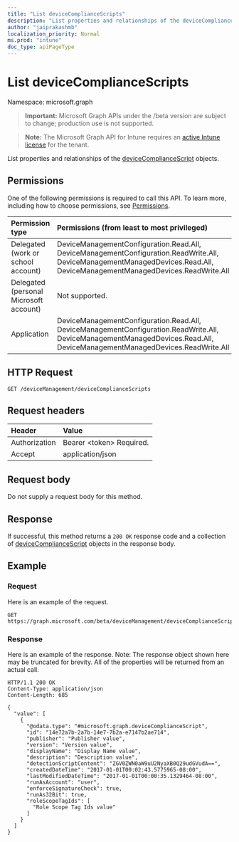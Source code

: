 ```yaml
---
title: "List deviceComplianceScripts"
description: "List properties and relationships of the deviceComplianceScript objects."
author: "jaiprakashmb"
localization_priority: Normal
ms.prod: "intune"
doc_type: apiPageType
---
```


# List deviceComplianceScripts

Namespace: microsoft.graph

> **Important:** Microsoft Graph APIs under the /beta version are subject to change; production use is not supported.

> **Note:** The Microsoft Graph API for Intune requires an [active Intune license](https://go.microsoft.com/fwlink/?linkid=839381) for the tenant.

List properties and relationships of the [deviceComplianceScript](../resources/intune-devices-devicecompliancescript.md) objects.

## Permissions
One of the following permissions is required to call this API. To learn more, including how to choose permissions, see [Permissions](/graph/permissions-reference).

<!-- { "blockType": "ignored"  } // Note: Removing this line will result in the permissions autogeneration tool overwriting the table. -->
|Permission type|Permissions (from least to most privileged)|
|:---|:---|
|Delegated (work or school account)|DeviceManagementConfiguration.Read.All, DeviceManagementConfiguration.ReadWrite.All, DeviceManagementManagedDevices.Read.All, DeviceManagementManagedDevices.ReadWrite.All|
|Delegated (personal Microsoft account)|Not supported.|
|Application|DeviceManagementConfiguration.Read.All, DeviceManagementConfiguration.ReadWrite.All, DeviceManagementManagedDevices.Read.All, DeviceManagementManagedDevices.ReadWrite.All|

## HTTP Request
<!-- {
  "blockType": "ignored"
}
-->
``` http
GET /deviceManagement/deviceComplianceScripts
```

## Request headers
|Header|Value|
|:---|:---|
|Authorization|Bearer &lt;token&gt; Required.|
|Accept|application/json|

## Request body
Do not supply a request body for this method.

## Response
If successful, this method returns a `200 OK` response code and a collection of [deviceComplianceScript](../resources/intune-devices-devicecompliancescript.md) objects in the response body.

## Example

### Request
Here is an example of the request.
``` http
GET https://graph.microsoft.com/beta/deviceManagement/deviceComplianceScripts
```

### Response
Here is an example of the response. Note: The response object shown here may be truncated for brevity. All of the properties will be returned from an actual call.
``` http
HTTP/1.1 200 OK
Content-Type: application/json
Content-Length: 685

{
  "value": [
    {
      "@odata.type": "#microsoft.graph.deviceComplianceScript",
      "id": "14e72a7b-2a7b-14e7-7b2a-e7147b2ae714",
      "publisher": "Publisher value",
      "version": "Version value",
      "displayName": "Display Name value",
      "description": "Description value",
      "detectionScriptContent": "ZGV0ZWN0aW9uU2NyaXB0Q29udGVudA==",
      "createdDateTime": "2017-01-01T00:02:43.5775965-08:00",
      "lastModifiedDateTime": "2017-01-01T00:00:35.1329464-08:00",
      "runAsAccount": "user",
      "enforceSignatureCheck": true,
      "runAs32Bit": true,
      "roleScopeTagIds": [
        "Role Scope Tag Ids value"
      ]
    }
  ]
}
```
